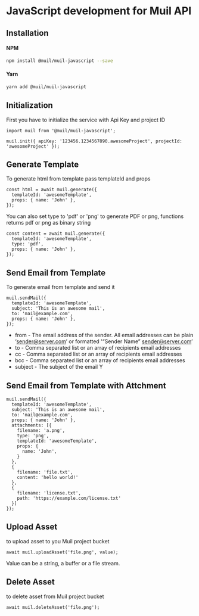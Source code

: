 # JavaScript development for Muil API

## Installation

#### NPM

```sh
npm install @muil/muil-javascript --save
```

#### Yarn

```sh
yarn add @muil/muil-javascript
```

## Initialization

First you have to initialize the service with Api Key and project ID

```
import muil from '@muil/muil-javascript';

muil.init({ apiKey: '123456.1234567890.awesomeProject', projectId: 'awesomeProject' });
```

## Generate Template

To generate html from template pass templateId and props

```
const html = await muil.generate({
  templateId: 'awesomeTemplate',
  props: { name: 'John' },
});
```

You can also set type to 'pdf' or 'png' to generate PDF or png, functions returns pdf or png as binary string

```
const content = await muil.generate({
  templateId: 'awesomeTemplate',
  type: 'pdf',
  props: { name: 'John' },
});
```

## Send Email from Template

To generate email from template and send it

```
muil.sendMail({
  templateId: 'awesomeTemplate',
  subject: 'This is an awesome mail',
  to: 'mail@example.com',
  props: { name: 'John' },
});
```

- from - The email address of the sender. All email addresses can be plain ‘sender@server.com’ or formatted '“Sender Name” sender@server.com’
- to - Comma separated list or an array of recipients email addresses
- cc - Comma separated list or an array of recipients email addresses
- bcc - Comma separated list or an array of recipients email addresses
- subject - The subject of the email
  Y

## Send Email from Template with Attchment

```
muil.sendMail({
  templateId: 'awesomeTemplate',
  subject: 'This is an awesome mail',
  to: 'mail@example.com',
  props: { name: 'John' },
  attachments: [{
    filename: 'a.png',
    type: 'png',
    templateId: 'awesomeTemplate',
    props: {
      name: 'John',
    }
  },
  {
    filename: 'file.txt',
    content: 'hello world!'
  },
  {
    filename: 'license.txt',
    path: 'https://example.com/license.txt'
  }]
});
```

## Upload Asset

to upload asset to you Muil project bucket

```
await muil.uploadAsset('file.png', value);
```

Value can be a string, a buffer or a file stream.

## Delete Asset

to delete asset from Muil project bucket

```
await muil.deleteAsset('file.png');
```
